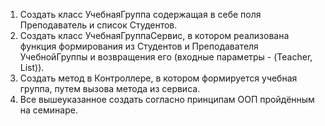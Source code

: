1. Создать класс УчебнаяГруппа содержащая в себе поля Преподаватель и список Студентов.
2. Создать класс УчебнаяГруппаСервис, в котором реализована функция формирования из Студентов и Преподавателя
   УчебнойГруппы и возвращения его (входные параметры - (Teacher, List<Strudent>)).
3. Создать метод в Контроллере, в котором формируется учебная группа, путем вызова метода из сервиса.
4. Все вышеуказанное создать согласно принципам ООП пройдённым на семинаре.

